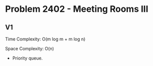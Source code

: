 # Problem 2402 - Meeting Rooms III

## V1

Time Complexity: O(m log m + m log n)

Space Complexity: O(n)

- Priority queue.
